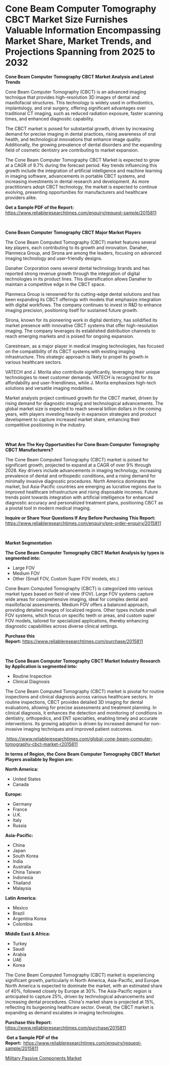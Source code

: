 <p><h1>Cone Beam Computer Tomography CBCT Market Size Furnishes Valuable Information Encompassing Market Share, Market Trends, and Projections Spanning from 2025 to 2032</h1></p><p><strong>Cone Beam Computer Tomography CBCT Market Analysis and Latest Trends</strong></p>
<p><p>Cone Beam Computer Tomography (CBCT) is an advanced imaging technique that provides high-resolution 3D images of dental and maxillofacial structures. This technology is widely used in orthodontics, implantology, and oral surgery, offering significant advantages over traditional CT imaging, such as reduced radiation exposure, faster scanning times, and enhanced diagnostic capability. </p><p>The CBCT market is poised for substantial growth, driven by increasing demand for precise imaging in dental practices, rising awareness of oral health, and technological innovations that enhance image quality. Additionally, the growing prevalence of dental disorders and the expanding field of cosmetic dentistry are contributing to market expansion.</p><p>The Cone Beam Computer Tomography CBCT Market is expected to grow at a CAGR of 9.7% during the forecast period. Key trends influencing this growth include the integration of artificial intelligence and machine learning in imaging software, advancements in portable CBCT systems, and increasing investments in dental research and development. As more practitioners adopt CBCT technology, the market is expected to continue evolving, presenting opportunities for manufacturers and healthcare providers alike.</p></p>
<p><strong>Get a Sample PDF of the Report:&nbsp;</strong> <a href="https://www.reliableresearchtimes.com/enquiry/request-sample/2015811?utm_campaign=3255&utm_medium=2&utm_source=Github&utm_content=ia&utm_term=29032025&utm_id=cone-beam-computer-tomography-cbct">https://www.reliableresearchtimes.com/enquiry/request-sample/2015811</a></p>
<p>&nbsp;</p>
<p><strong>Cone Beam Computer Tomography CBCT Major Market Players</strong></p>
<p><p>The Cone Beam Computed Tomography (CBCT) market features several key players, each contributing to its growth and innovation. Danaher, Planmeca Group, and Sirona are among the leaders, focusing on advanced imaging technology and user-friendly designs. </p><p>Danaher Corporation owns several dental technology brands and has reported strong revenue growth through the integration of digital technologies in its product lines. This diversification allows Danaher to maintain a competitive edge in the CBCT space.</p><p>Planmeca Group is renowned for its cutting-edge dental solutions and has been expanding its CBCT offerings with models that emphasize integration with digital workflows. The company continues to invest in R&D to enhance imaging precision, positioning itself for sustained future growth.</p><p>Sirona, known for its pioneering work in digital dentistry, has solidified its market presence with innovative CBCT systems that offer high-resolution imaging. The company leverages its established distribution channels to reach emerging markets and is poised for ongoing expansion.</p><p>Carestream, as a major player in medical imaging technologies, has focused on the compatibility of its CBCT systems with existing imaging infrastructure. This strategic approach is likely to propel its growth in various healthcare sectors.</p><p>VATECH and J. Morita also contribute significantly, leveraging their unique technologies to meet customer demands. VATECH is recognized for its affordability and user-friendliness, while J. Morita emphasizes high-tech solutions and versatile imaging modalities.</p><p>Market analysts project continued growth for the CBCT market, driven by rising demand for diagnostic imaging and technological advancements. The global market size is expected to reach several billion dollars in the coming years, with players investing heavily in expansion strategies and product development to capture increased market share, enhancing their competitive positioning in the industry.</p></p>
<p>&nbsp;</p>
<p><strong>What Are The Key Opportunities For Cone Beam Computer Tomography CBCT Manufacturers?</strong></p>
<p><p>The Cone Beam Computed Tomography (CBCT) market is poised for significant growth, projected to expand at a CAGR of over 9% through 2028. Key drivers include advancements in imaging technology, increasing prevalence of dental and orthopedic conditions, and a rising demand for minimally invasive diagnostic procedures. North America dominates the market, but Asia-Pacific countries are emerging as lucrative regions due to improved healthcare infrastructure and rising disposable incomes. Future trends point towards integration with artificial intelligence for enhanced diagnostic accuracy and personalized treatment plans, positioning CBCT as a pivotal tool in modern medical imaging.</p></p>
<p><strong>Inquire or Share Your Questions If Any Before Purchasing This Report:</strong> <a href="https://www.reliableresearchtimes.com/enquiry/pre-order-enquiry/2015811?utm_campaign=3255&utm_medium=2&utm_source=Github&utm_content=ia&utm_term=29032025&utm_id=cone-beam-computer-tomography-cbct">https://www.reliableresearchtimes.com/enquiry/pre-order-enquiry/2015811</a></p>
<p>&nbsp;</p>
<p><strong>Market Segmentation</strong></p>
<p><strong>The Cone Beam Computer Tomography CBCT Market Analysis by types is segmented into:</strong></p>
<p><ul><li>Large FOV</li><li>Medium FOV</li><li>Other (Small FOV, Custom Super FOV models, etc.)</li></ul></p>
<p><p>Cone Beam Computed Tomography (CBCT) is categorized into various market types based on field of view (FOV). Large FOV systems capture wide areas for comprehensive imaging, ideal for complex dental and maxillofacial assessments. Medium FOV offers a balanced approach, providing detailed images of localized regions. Other types include small FOV systems, which focus on specific teeth or areas, and custom super FOV models, tailored for specialized applications, thereby enhancing diagnostic capabilities across diverse clinical settings.</p></p>
<p><strong>Purchase this Report:&nbsp;</strong><a href="https://www.reliableresearchtimes.com/purchase/2015811?utm_campaign=3255&utm_medium=2&utm_source=Github&utm_content=ia&utm_term=29032025&utm_id=cone-beam-computer-tomography-cbct">https://www.reliableresearchtimes.com/purchase/2015811</a></p>
<p>&nbsp;</p>
<p><strong>The Cone Beam Computer Tomography CBCT Market Industry Research by Application is segmented into:</strong></p>
<p><ul><li>Routine Inspection</li><li>Clinical Diagnosis</li></ul></p>
<p><p>The Cone Beam Computed Tomography (CBCT) market is pivotal for routine inspections and clinical diagnosis across various healthcare sectors. In routine inspections, CBCT provides detailed 3D imaging for dental evaluations, allowing for precise assessments and treatment planning. In clinical diagnosis, it enhances the detection and monitoring of conditions in dentistry, orthopedics, and ENT specialties, enabling timely and accurate interventions. Its growing adoption is driven by increased demand for non-invasive imaging techniques and improved patient outcomes.</p></p>
<p><a href="https://www.reliableresearchtimes.com/global-cone-beam-computer-tomography-cbct-market-r2015811?utm_campaign=3255&utm_medium=2&utm_source=Github&utm_content=ia&utm_term=29032025&utm_id=cone-beam-computer-tomography-cbct">&nbsp;https://www.reliableresearchtimes.com/global-cone-beam-computer-tomography-cbct-market-r2015811</a></p>
<p><strong>In terms of Region, the Cone Beam Computer Tomography CBCT Market Players available by Region are:</strong></p>
<p>
    <p> <strong> North America: </strong>
        <ul>
            <li>United States</li>
            <li>Canada</li>
        </ul>
        </p> 
    <p> <strong> Europe: </strong>
        <ul>
            <li>Germany</li>
            <li>France</li>
            <li>U.K.</li>
            <li>Italy</li>
            <li>Russia</li>
        </ul>
        </p> 
    <p> <strong> Asia-Pacific: </strong>
        <ul>
            <li>China</li>
            <li>Japan</li>
            <li>South Korea</li>
            <li>India</li>
            <li>Australia</li>
            <li>China Taiwan</li>
            <li>Indonesia</li>
            <li>Thailand</li>
            <li>Malaysia</li>
        </ul>
        </p> 
    <p> <strong> Latin America: </strong>
        <ul>
            <li>Mexico</li>
            <li>Brazil</li>
            <li>Argentina Korea</li>
            <li>Colombia</li>
        </ul>
        </p> 
    <p> <strong> Middle East & Africa: </strong>
        <ul>
            <li>Turkey</li>
            <li>Saudi</li>
            <li>Arabia</li>
            <li>UAE</li>
            <li>Korea</li>
        </ul>
    </p>
    </p>
<p><p>The Cone Beam Computed Tomography (CBCT) market is experiencing significant growth, particularly in North America, Asia-Pacific, and Europe. North America is expected to dominate the market, with an estimated share of 40%, followed closely by Europe at 30%. The Asia-Pacific region is anticipated to capture 25%, driven by technological advancements and increasing dental procedures. China's market share is projected at 15%, reflecting its burgeoning healthcare sector. Overall, the CBCT market is expanding as demand escalates in imaging technologies.</p></p>
<p><strong>Purchase this Report: </strong><a href="https://www.reliableresearchtimes.com/purchase/2015811?utm_campaign=3255&utm_medium=2&utm_source=Github&utm_content=ia&utm_term=29032025&utm_id=cone-beam-computer-tomography-cbct">https://www.reliableresearchtimes.com/purchase/2015811</a></p>
<p>&nbsp;<strong>Get a Sample PDF of the Report:&nbsp;&nbsp;</strong><a href="https://www.reliableresearchtimes.com/enquiry/request-sample/2015811?utm_campaign=3255&utm_medium=2&utm_source=Github&utm_content=ia&utm_term=29032025&utm_id=cone-beam-computer-tomography-cbct">https://www.reliableresearchtimes.com/enquiry/request-sample/2015811</a></p>
<p><strong></strong></p>
<p><p><a href="https://github.com/naomaroaoonv/Market-Research-Report-List-1/blob/main/military-passive-components-market.md?utm_campaign=3255&utm_medium=2&utm_source=Github&utm_content=ia&utm_term=29032025&utm_id=cone-beam-computer-tomography-cbct">Military Passive Components Market</a></p></p>
